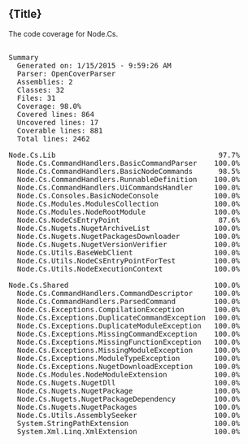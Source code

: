 ﻿<!--settings(
title=Node.Cs Code Coverage
description=Node.Cs Code Coverage
)-->


<!--include(shared/breadcrumb.php)-->

## {Title}

The code coverage for Node.Cs.

<pre>

﻿Summary
  Generated on: 1/15/2015 - 9:59:26 AM
  Parser: OpenCoverParser
  Assemblies: 2
  Classes: 32
  Files: 31
  Coverage: 98.0%
  Covered lines: 864
  Uncovered lines: 17
  Coverable lines: 881
  Total lines: 2462

Node.Cs.Lib                                      97.7%
  Node.Cs.CommandHandlers.BasicCommandParser    100.0%
  Node.Cs.CommandHandlers.BasicNodeCommands      98.5%
  Node.Cs.CommandHandlers.RunnableDefinition    100.0%
  Node.Cs.CommandHandlers.UiCommandsHandler     100.0%
  Node.Cs.Consoles.BasicNodeConsole             100.0%
  Node.Cs.Modules.ModulesCollection             100.0%
  Node.Cs.Modules.NodeRootModule                100.0%
  Node.Cs.NodeCsEntryPoint                       87.6%
  Node.Cs.Nugets.NugetArchiveList               100.0%
  Node.Cs.Nugets.NugetPackagesDownloader        100.0%
  Node.Cs.Nugets.NugetVersionVerifier           100.0%
  Node.Cs.Utils.BaseWebClient                   100.0%
  Node.Cs.Utils.NodeCsEntryPointForTest         100.0%
  Node.Cs.Utils.NodeExecutionContext            100.0%

Node.Cs.Shared                                  100.0%
  Node.Cs.CommandHandlers.CommandDescriptor     100.0%
  Node.Cs.CommandHandlers.ParsedCommand         100.0%
  Node.Cs.Exceptions.CompilationException       100.0%
  Node.Cs.Exceptions.DuplicateCommandException  100.0%
  Node.Cs.Exceptions.DuplicateModuleException   100.0%
  Node.Cs.Exceptions.MissingCommandException    100.0%
  Node.Cs.Exceptions.MissingFunctionException   100.0%
  Node.Cs.Exceptions.MissingModuleException     100.0%
  Node.Cs.Exceptions.ModuleTypeException        100.0%
  Node.Cs.Exceptions.NugetDownloadException     100.0%
  Node.Cs.Modules.NodeModuleExtension           100.0%
  Node.Cs.Nugets.NugetDll                       100.0%
  Node.Cs.Nugets.NugetPackage                   100.0%
  Node.Cs.Nugets.NugetPackageDependency         100.0%
  Node.Cs.Nugets.NugetPackages                  100.0%
  Node.Cs.Utils.AssemblySeeker                  100.0%
  System.StringPathExtension                    100.0%
  System.Xml.Linq.XmlExtension                  100.0%
 
</pre> 
